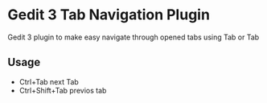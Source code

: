 # Gedit 3 Tab Navigation Plugin #

Gedit 3 plugin to make easy navigate through opened tabs using <Cttrl>Tab or <Shift><Ctrl>Tab

## Usage ##
*   Ctrl+Tab next Tab
*   Ctrl+Shift+Tab previos tab
